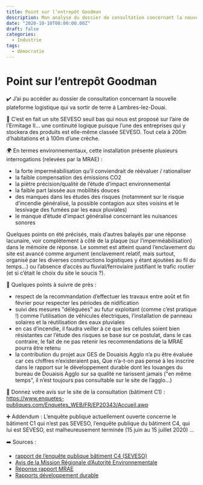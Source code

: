```yaml
---
title: Point sur l’entrepôt Goodman
description: Mon analyse du dossier de consultation concernant la nouvelle plateforme logistique qui va sortir de terre à Lambres-lez-Douai.
date: "2020-10-10T08:00:00.00Z"
draft: false
categories:
  - Industrie
tags:
  - démocratie
---
```


# Point sur l’entrepôt Goodman

✔️ J’ai pu accéder au dossier de consultation concernant la nouvelle plateforme logistique qui va sortir de terre à Lambres-lez-Douai.

🤷 C’est en fait un site SEVESO seuil bas qui nous est proposé sur l’aire de l’Ermitage II... une continuité logique puisque l’une des entreprises qui y stockera des produits est elle-même classée SEVESO. Tout cela à 200m d’habitations et à 100m d’une crèche.

🌍 En termes environnementaux, cette installation présente plusieurs interrogations (relevées par la MRAE) :

- la forte imperméabilisation qu’il conviendrait de réévaluer / rationaliser
- la faible compensation des émissions CO2
- la piètre précision/qualité de l’étude d’impact environnemental
- la faible part laissée aux mobilités douces
- des manques dans les études des risques (notamment sur le risque d’incendie généralisé, la possible contagion aux sites voisins et le lessivage des fumées par les eaux pluviales)
- le manque d’étude d’impact généralisé concernant les nuisances sonores

Quelques points on été précisés, mais d’autres balayés par une réponse lacunaire, voir complètement à côté de la plaque (sur l’imperméabilisation) dans le mémoire de réponse. Le sommet est atteint quand l’enclavement du site est avancé comme argument (enclavement relatif, mais surtout, organisé par les diverses constructions logistiques y étant ajoutées au fil du temps...) ou l’absence d’accès au fluvial/ferroviaire justifiant le trafic routier (et si c’était le choix du site le soucis ?).

🔴 Quelques points à suivre de près :

- respect de la recommandation d’effectuer les travaux entre août et fin février pour respecter les périodes de nidification
- suivi des mesures "déléguées" au futur exploitant (comme c’est pratique !) comme l’utilisation de véhicules électriques, l’installation de panneau solaires et la réutilisation des eaux pluviales
- en cas d’incendie, il faudra veiller à ce que les cellules soient bien résistantes car l’étude des risques se base sur ce postulat, dans le cas contraire, le fait de ne pas retenir les recommendations de la MRAE pourra être retenu
- la contribution du projet aux GES de Douaisis Agglo n’a pu être évaluée car ces chiffres n’existeraient pas, Que n’a-t-on pas pensé à les inscrire dans le rapport sur le développement durable dont les louanges du bureau de Douaisis Agglo sur sa qualité ne tarissent jamais ("en même temps", il n’est toujours pas consultable sur le site de l’agglo...)

📢 Donnez votre avis sur le site de la consultation (bâtiment C1) : https://www.enquetes-publiques.com/Enquetes_WEB/FR/EP20343/Accueil.awp

➕ Addendum : L’enquête publique actuellement ouverte concerne le bâtiment C1 qui n’est pas SEVESO, l’enquête publique du bâtiment C4, qui lui est SEVESO, est malheureusement terminée (15 juin au 15 juillet 2020) ...

➡️ Sources :

- [rapport de l’enquête publique bâtiment C4 (SEVESO)](https://www.nord.gouv.fr/content/download/69424/428906/file/Rapport%20commissaire%20enqu%C3%AAteur%20EP%20GOODMAN%20C4%20%C3%A0%20LAMBRES-LEZ-DOUAI.pdf)
- [Avis de la Mission Régionale d’Autorité Environnementale](https://www.nord.gouv.fr/content/download/68518/424342/file/190120%20Avis%20MRAE%20GOODMAN%20FRANCE%20C4%20%C3%A0%20LAMBRES-LEZ-DOUAI.pdf)
- [Réponse rapport MRAE](https://www.nord.gouv.fr/content/download/68519/424346/file/100220%20M%C3%A9moire%20en%20r%C3%A9ponse%20%C3%A0%20avis%20MRAE%20GOODMAN%20FRANCE%20C4%20%C3%A0%20LAMBRES-LEZ-DOUAI.pdf)
- [Rapports développement durable](https://www.douaisis-agglo.com/agglo/linstitution/les-documents-publics/rapports-annuels/developpement-durable)
